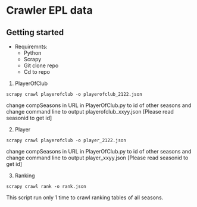 
# Crawler EPL data



## Getting started
* Requiremnts:
  * Python
  * Scrapy
  * Git clone repo
  * Cd to repo


1. PlayerOfClub
 
```
scrapy crawl playerofclub -o playerofclub_2122.json
```

change compSeasons in URL in PlayerOfClub.py to id of other seasons and change command line to output playerofclub_xxyy.json [Please read seasonid to get id]

2. Player

```
scrapy crawl playerofclub -o player_2122.json
```

change compSeasons in URL in PlayerOfClub.py to id of other seasons and change command line to output player_xxyy.json [Please read seasonid to get id]

3. Ranking

```
scrapy crawl rank -o rank.json
```

This script run only 1 time to crawl ranking tables of all seasons.